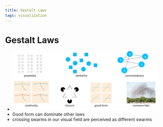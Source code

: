 ```yaml
---
title: Gestalt Laws
tags: visualization
---
```


# Gestalt Laws
- ![im](assets/Pasted%20Image%2020220418104002.png)
- Good form can dominate other laws
- crossing swarms in our visual field are perceived as different swarms






























































































